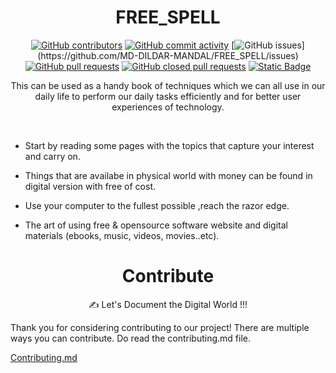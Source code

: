 <h1 align="center"> FREE_SPELL </h1>

<div align="center">

[![GitHub contributors](https://img.shields.io/github/contributors/MD-DILDAR-MANDAL/FREE_SPELL?style=flat-square)](https://github.com/MD-DILDAR-MANDAL/FREE_SPELL/graphs/contributors)
[![GitHub commit activity](https://img.shields.io/github/commit-activity/t/MD-DILDAR-MANDAL/FREE_SPELL?style=flat-square&color=%2300FF00)](https://github.com/MD-DILDAR-MANDAL/FREE_SPELL/graphs/commit-activity)
[![GitHub issues](https://img.shields.io/github/issues/MD-DILDAR-MANDAL/FREE_SPELL?style=flat-square&color=!%5BGitHub%20issues%5D(https%3A%2F%2Fimg.shields.io%2Fgithub%2Fissues%2FMD-DILDAR-MANDAL%2FFREE_SPELL%3Fcolor%3D%2520%252300FF00))](https://github.com/MD-DILDAR-MANDAL/FREE_SPELL/issues)
[![GitHub pull requests](https://img.shields.io/github/issues-pr-raw/MD-DILDAR-MANDAL/FREE_SPELL?style=flat-square&color=blue)](https://github.com/MD-DILDAR-MANDAL/FREE_SPELL/pulls)
[![GitHub closed pull requests](https://img.shields.io/github/issues-pr-closed-raw/MD-DILDAR-MANDAL/FREE_SPELL?style=flat-square&color=blue)](https://github.com/MD-DILDAR-MANDAL/FREE_SPELL/pulls?q=is%3Apr+is%3Aclosed)
[![Static Badge](https://img.shields.io/badge/Conventional_Commits--%20?style=flat-square)](https://www.conventionalcommits.org/en/v1.0.0/)

</div>


<p align="center">
This can be used as a handy book of techniques which we can all use in our daily life to perform our daily tasks efficiently and for better user experiences of technology.
</p> 

<br/>


- Start by reading some pages with the topics that capture your interest and carry on.

- Things that are availabe in physical world with money can be found in digital version with free of cost.

- Use your computer to the fullest possible ,reach the razor edge.

- The art of using free & opensource software website and digital materials (ebooks, music, videos, movies..etc). 

<h1 align="center">Contribute</h1>
 <p align="center">✍️ Let's Document the Digital World !!!
</p>
Thank you for considering contributing to our project! There are multiple ways you can contribute. Do read the contributing.md file.

[Contributing.md](https://github.com/MD-DILDAR-MANDAL/FREE_SPELL/blob/main/CONTRIBUTING.md)
